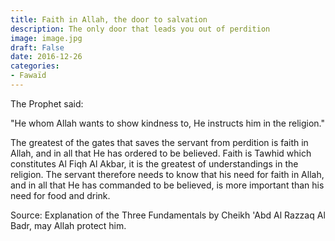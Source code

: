 ```yaml
---
title: Faith in Allah, the door to salvation
description: The only door that leads you out of perdition
image: image.jpg
draft: False
date: 2016-12-26
categories:
- Fawaïd
---
```


The Prophet said:

"He whom Allah wants to show kindness to, He instructs him in the religion."

The greatest of the gates that saves the servant from perdition is faith in Allah, and
in all that He has ordered to be believed. Faith is Tawhid which constitutes Al Fiqh Al
Akbar, it is the greatest of understandings in the religion. The servant therefore needs
to know that his need for faith in Allah, and in all that He has commanded to be believed,
is more important than his need for food and drink.

Source: Explanation of the Three Fundamentals by Cheikh 'Abd Al Razzaq Al Badr, may 
Allah protect him.
